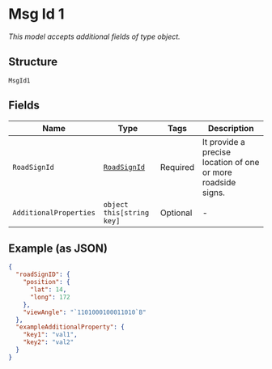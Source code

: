 
# Msg Id 1

*This model accepts additional fields of type object.*

## Structure

`MsgId1`

## Fields

| Name | Type | Tags | Description |
|  --- | --- | --- | --- |
| `RoadSignId` | [`RoadSignId`](../../doc/models/road-sign-id.md) | Required | It provide a precise location of one or more roadside signs. |
| `AdditionalProperties` | `object this[string key]` | Optional | - |

## Example (as JSON)

```json
{
  "roadSignID": {
    "position": {
      "lat": 14,
      "long": 172
    },
    "viewAngle": "`1101000100011010`B"
  },
  "exampleAdditionalProperty": {
    "key1": "val1",
    "key2": "val2"
  }
}
```

